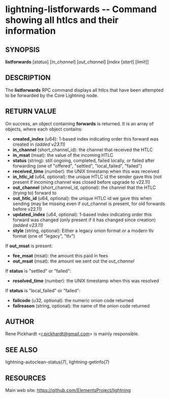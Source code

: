 lightning-listforwards -- Command showing all htlcs and their information
=========================================================================

SYNOPSIS
--------

**listforwards** [*status*] [*in\_channel*] [*out\_channel*] [*index* [*start*] [*limit*]]

DESCRIPTION
-----------

The **listforwards** RPC command displays all htlcs that have been
attempted to be forwarded by the Core Lightning node.

RETURN VALUE
------------

[comment]: # (GENERATE-FROM-SCHEMA-START)
On success, an object containing **forwards** is returned.  It is an array of objects, where each object contains:

- **created\_index** (u64): 1-based index indicating order this forward was created in *(added v23.11)*
- **in\_channel** (short\_channel\_id): the channel that received the HTLC
- **in\_msat** (msat): the value of the incoming HTLC
- **status** (string): still ongoing, completed, failed locally, or failed after forwarding (one of "offered", "settled", "local\_failed", "failed")
- **received\_time** (number): the UNIX timestamp when this was received
- **in\_htlc\_id** (u64, optional): the unique HTLC id the sender gave this (not present if incoming channel was closed before upgrade to v22.11)
- **out\_channel** (short\_channel\_id, optional): the channel that the HTLC (trying to) forward to
- **out\_htlc\_id** (u64, optional): the unique HTLC id we gave this when sending (may be missing even if out\_channel is present, for old forwards before v22.11)
- **updated\_index** (u64, optional): 1-based index indicating order this forward was changed (only present if it has changed since creation) *(added v23.11)*
- **style** (string, optional): Either a legacy onion format or a modern tlv format (one of "legacy", "tlv")

If **out\_msat** is present:

  - **fee\_msat** (msat): the amount this paid in fees
  - **out\_msat** (msat): the amount we sent out the *out\_channel*

If **status** is "settled" or "failed":

  - **resolved\_time** (number): the UNIX timestamp when this was resolved

If **status** is "local\_failed" or "failed":

  - **failcode** (u32, optional): the numeric onion code returned
  - **failreason** (string, optional): the name of the onion code returned

[comment]: # (GENERATE-FROM-SCHEMA-END)

AUTHOR
------

Rene Pickhardt <<r.pickhardt@gmail.com>> is mainly responsible.

SEE ALSO
--------

lightning-autoclean-status(7), lightning-getinfo(7)

RESOURCES
---------

Main web site: <https://github.com/ElementsProject/lightning>

[comment]: # ( SHA256STAMP:59b3f52c26252730440bc305dabaf191edcacc9ba87021ce4b9065f37f873e5c)
